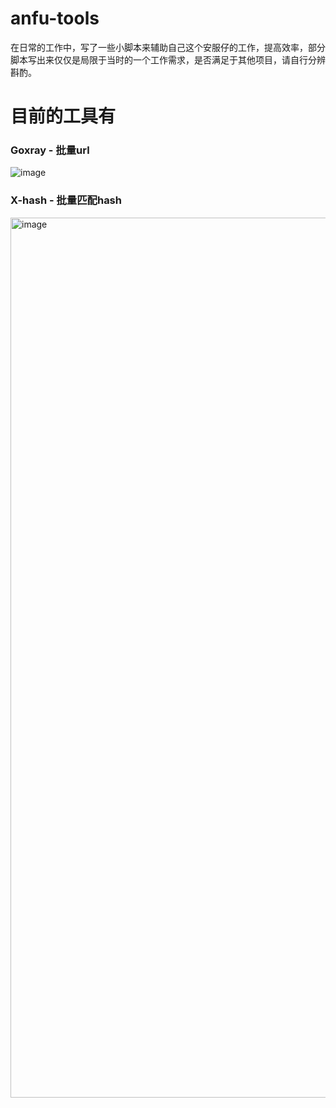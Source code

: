 # anfu-tools
在日常的工作中，写了一些小脚本来辅助自己这个安服仔的工作，提高效率，部分脚本写出来仅仅是局限于当时的一个工作需求，是否满足于其他项目，请自行分辨斟酌。

# 目前的工具有
### Goxray - 批量url
![image](https://user-images.githubusercontent.com/63155668/225493300-089bace7-951c-4ef5-83bb-22a08b2a6435.png)

### X-hash - 批量匹配hash
<img width="1408" alt="image" src="https://user-images.githubusercontent.com/63155668/225493240-98087482-8f98-4a27-97a7-f1a3f911d776.png">
